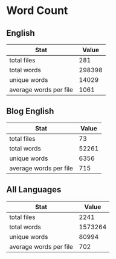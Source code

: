 # Word Count

## English

Stat | Value
---- | -----
total files | 281
total words | 298398
unique words | 14029
average words per file | 1061

## Blog English

Stat | Value
---- | -----
total files | 73
total words | 52261
unique words | 6356
average words per file | 715

## All Languages

Stat | Value
---- | -----
total files | 2241
total words | 1573264
unique words | 80994
average words per file | 702
